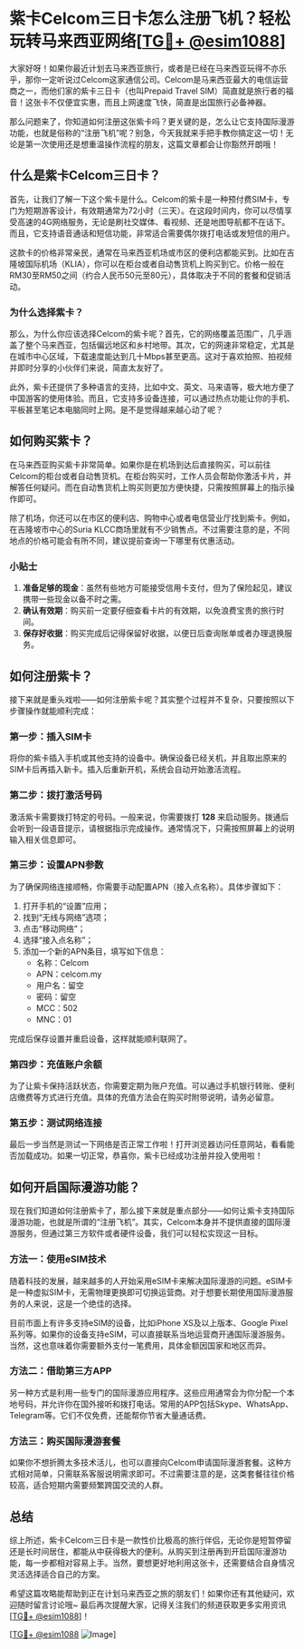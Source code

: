 # 紫卡Celcom三日卡怎么注册飞机？轻松玩转马来西亚网络[[TG💪+ @esim1088](https://t.me/s/esim1088)]

大家好呀！如果你最近计划去马来西亚旅行，或者是已经在马来西亚玩得不亦乐乎，那你一定听说过Celcom这家通信公司。Celcom是马来西亚最大的电信运营商之一，而他们家的紫卡三日卡（也叫Prepaid Travel SIM）简直就是旅行者的福音！这张卡不仅便宜实惠，而且上网速度飞快，简直是出国旅行必备神器。

那么问题来了，你知道如何注册这张紫卡吗？更关键的是，怎么让它支持国际漫游功能，也就是俗称的“注册飞机”呢？别急，今天我就来手把手教你搞定这一切！无论是第一次使用还是想重温操作流程的朋友，这篇文章都会让你豁然开朗哦！

## 什么是紫卡Celcom三日卡？

首先，让我们了解一下这个紫卡是什么。Celcom的紫卡是一种预付费SIM卡，专门为短期游客设计，有效期通常为72小时（三天）。在这段时间内，你可以尽情享受高速的4G网络服务，无论是刷社交媒体、看视频、还是地图导航都不在话下。而且，它支持语音通话和短信功能，非常适合需要偶尔拨打电话或发短信的用户。

这款卡的价格非常亲民，通常在马来西亚机场或市区的便利店都能买到。比如在吉隆坡国际机场（KLIA），你可以在柜台或者自动售货机上购买到它。价格一般在RM30至RM50之间（约合人民币50元至80元），具体取决于不同的套餐和促销活动。

### 为什么选择紫卡？

那么，为什么你应该选择Celcom的紫卡呢？首先，它的网络覆盖范围广，几乎涵盖了整个马来西亚，包括偏远地区和乡村地带。其次，它的网速非常稳定，尤其是在城市中心区域，下载速度能达到几十Mbps甚至更高。这对于喜欢拍照、拍视频并即时分享的小伙伴们来说，简直太友好了。

此外，紫卡还提供了多种语言的支持，比如中文、英文、马来语等，极大地方便了中国游客的使用体验。而且，它支持多设备连接，可以通过热点功能让你的手机、平板甚至笔记本电脑同时上网。是不是觉得越来越心动了呢？

## 如何购买紫卡？

在马来西亚购买紫卡非常简单。如果你是在机场到达后直接购买，可以前往Celcom的柜台或者自动售货机。在柜台购买时，工作人员会帮助你激活卡片，并解答任何疑问。而在自动售货机上购买则更加方便快捷，只需按照屏幕上的指示操作即可。

除了机场，你还可以在市区的便利店、购物中心或者电信营业厅找到紫卡。例如，在吉隆坡市中心的Suria KLCC商场里就有不少销售点。不过需要注意的是，不同地点的价格可能会有所不同，建议提前查询一下哪里有优惠活动。

### 小贴士

1. **准备足够的现金**：虽然有些地方可能接受信用卡支付，但为了保险起见，建议携带一些现金以备不时之需。
2. **确认有效期**：购买前一定要仔细查看卡片的有效期，以免浪费宝贵的旅行时间。
3. **保存好收据**：购买完成后记得保留好收据，以便日后查询账单或者办理退换服务。

## 如何注册紫卡？

接下来就是重头戏啦——如何注册紫卡呢？其实整个过程并不复杂，只要按照以下步骤操作就能顺利完成：

### 第一步：插入SIM卡

将你的紫卡插入手机或其他支持的设备中。确保设备已经关机，并且取出原来的SIM卡后再插入新卡。插入后重新开机，系统会自动开始激活流程。

### 第二步：拨打激活号码

激活紫卡需要拨打特定的号码。一般来说，你需要拨打 **128** 来启动服务。拨通后会听到一段语音提示，请根据指示完成操作。通常情况下，只需按照屏幕上的说明输入相关信息即可。

### 第三步：设置APN参数

为了确保网络连接顺畅，你需要手动配置APN（接入点名称）。具体步骤如下：
1. 打开手机的“设置”应用；
2. 找到“无线与网络”选项；
3. 点击“移动网络”；
4. 选择“接入点名称”；
5. 添加一个新的APN条目，填写如下信息：
   - 名称：Celcom
   - APN：celcom.my
   - 用户名：留空
   - 密码：留空
   - MCC：502
   - MNC：01

完成后保存设置并重启设备，这样就能顺利联网了。

### 第四步：充值账户余额

为了让紫卡保持活跃状态，你需要定期为账户充值。可以通过手机银行转账、便利店缴费等方式进行充值。具体的充值方法会在购买时附带说明，请务必留意。

### 第五步：测试网络连接

最后一步当然是测试一下网络是否正常工作啦！打开浏览器访问任意网站，看看能否加载成功。如果一切正常，恭喜你，紫卡已经成功注册并投入使用啦！

## 如何开启国际漫游功能？

现在我们知道如何注册紫卡了，那么接下来就是重点部分——如何让紫卡支持国际漫游功能，也就是所谓的“注册飞机”。其实，Celcom本身并不提供直接的国际漫游服务，但通过第三方软件或者硬件设备，我们可以轻松实现这一目标。

### 方法一：使用eSIM技术

随着科技的发展，越来越多的人开始采用eSIM卡来解决国际漫游的问题。eSIM卡是一种虚拟SIM卡，无需物理更换即可切换运营商。对于想要长期使用国际漫游服务的人来说，这是一个绝佳的选择。

目前市面上有许多支持eSIM的设备，比如iPhone XS及以上版本、Google Pixel系列等。如果你的设备支持eSIM，可以直接联系当地运营商开通国际漫游服务。当然，这也意味着你需要额外支付一笔费用，具体金额因国家和地区而异。

### 方法二：借助第三方APP

另一种方式是利用一些专门的国际漫游应用程序。这些应用通常会为你分配一个本地号码，并允许你在国外接听和拨打电话。常用的APP包括Skype、WhatsApp、Telegram等。它们不仅免费，还能帮你节省大量通话费。

### 方法三：购买国际漫游套餐

如果你不想折腾太多技术活儿，也可以直接向Celcom申请国际漫游套餐。这种方式相对简单，只需联系客服说明需求即可。不过需要注意的是，这类套餐往往价格较高，适合短期内需要频繁跨国交流的人群。

## 总结

综上所述，紫卡Celcom三日卡是一款性价比极高的旅行伴侣，无论你是短暂停留还是长时间居住，都能从中获得极大的便利。从购买到注册再到开启国际漫游功能，每一步都相对容易上手。当然，要想更好地利用这张卡，还需要结合自身情况灵活选择适合自己的方案。

希望这篇攻略能帮助到正在计划马来西亚之旅的朋友们！如果你还有其他疑问，欢迎随时留言讨论哦~ 最后再次提醒大家，记得关注我们的频道获取更多实用资讯[[TG💪+ @esim1088](https://t.me/s/esim1088)]！

[[TG💪+ @esim1088](https://t.me/s/esim1088) ![Image](https://i.postimg.cc/4NQfJmqS/Snipaste-2025-05-13-00-14-12.png)]